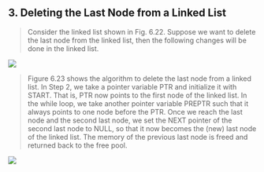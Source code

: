 ## 3. Deleting the Last Node from a Linked List 


 >  Consider the linked list shown in Fig. 6.22. Suppose we want to delete the last node from the 
linked list, then the following changes will be done in the linked list.
 

 <img src = "/DSA-Using-C/image/list/22.png"> 

 >  Figure 6.23 shows the algorithm to delete the last node from a linked list. In Step 2, we take 
a pointer variable PTR and initialize it with START. That is, PTR now points to the first node of the 
linked list. In the while loop, we take another pointer variable PREPTR such that it always points 
to one node before the PTR. Once we reach the last node and the second last node, we set the NEXT 
pointer of the second last node to NULL, so that it now becomes the (new) last node of the linked 
list. The memory of the previous last node is freed and returned back to the free pool.
 

 <img src = "/DSA-Using-C/image/list/23.png"> 

